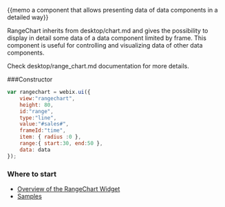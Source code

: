 {{memo a component that allows presenting data of data components in a detailed way}}

RangeChart inherits from desktop/chart.md and gives the possibility to display in detail some data of a data component limited by frame. This component is useful for controlling and visualizing data of other data components.

Check desktop/range_chart.md documentation for more details.

###Constructor 

~~~js
var rangechart = webix.ui({
    view:"rangechart", 
    height: 80, 
    id:"range",
    type:"line",
    value:"#sales#", 
    frameId:"time",
    item: { radius :0 },
    range:{ start:30, end:50 },
    data: data
});
~~~

### Where to start

- [Overview of the RangeChart Widget](desktop/range_chart.md)
- [Samples](http://docs.webix.com/samples/60_pro/12_rangechart/index.html)
